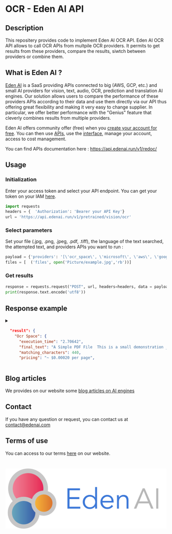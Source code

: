 # OCR - Eden AI API
## Description
This repositery provides code to implement Eden AI OCR API. Eden AI OCR API allows to call OCR APIs from multpile OCR providers. It permits to get results from these providers, compare the results, siwtch between providers or combine them.

## What is Eden AI ?
[Eden AI](https://www.edanai.co/) is a SaaS providing APIs connected to big (AWS, GCP, etc.) and small AI providers for vision, text, audio, OCR, prediction and translation AI engines. Our solution allows users to compare the performance of these providers APIs according to their data and use them directly via our API thus offering great flexibility and making it very easy to change supplier. In particular, we offer better performance with the "Genius" feature that cleverly combines results from multiple providers.

Eden AI offers community offer (free) when you [create your account for free](https://app.edenai.run/user/login). You can then use [APIs](https://api.edenai.run/v1/redoc/), use the [interface](https://app.edenai.run/bricks/default), manage your account, access to cost management.

You can find APIs documentation here : https://api.edenai.run/v1/redoc/

## Usage
### Initialization
Enter your access token and select your API endpoint. You can get your token on your IAM [here](https://app.edenai.run/admin/user).
```python
import requests
headers = {  'Authorization': 'Bearer your API Key'}
url = 'https://api.edenai.run/v1/pretrained/vision/ocr'
```
### Select parameters 
Set your file (.jpg, .png, .jpeg, .pdf, .tiff), the language of the text searched, the attempted text, and providers APIs you want to run :
```python
payload = {'providers': '[\'ocr_space\', \'microsoft\', \'aws\', \'google_cloud\']','text_reference': '','language': 'French'}
files = [  ('files', open('Picture/example.jpg','rb'))]
```
### Get results
```python
response = requests.request("POST", url, headers=headers, data = payload, files = files)
print(response.text.encode('utf8'))
```

## Response example
<details>
<summary>

```json
  "result": {
    "Ocr Space": {
      "execution_time": "2.70642",
      "final_text": "A Simple PDF File  This is a small demonstration _pdf file -  just for use in the Virtual Mechanics tutoria15 More text. And more  text And more text. And more text And more text  And more text. And more text And more text. And more text. And more  text And more text. Boring: zzzzz And more text. And more text And  more text And more text. And more text And more text And more text.  And more text. And more text  And more text. And more text And more text. And more text. And more  text And more text. And more text Even more. Continued on page 2  Simple PDF File 2  .continued from page 1. Yet more text And more text. And more text  And more text. And more text And more text And more text. And more  text Oh, how boring typing this stuff. But not as boring as watching  paint dry. And more text And more text. And more text And more text.  Borin$ More, a little more text The end: and just as well.",
      "matching_characters": 440,
      "pricing": "~ $0.00020 per page",
```

</summary>

```json
"result": {
    "Ocr Space": {
      "execution_time": "2.70642",
      "final_text": "A Simple PDF File  This is a small demonstration _pdf file -  just for use in the Virtual Mechanics tutoria15 More text. And more  text And more text. And more text And more text  And more text. And more text And more text. And more text. And more  text And more text. Boring: zzzzz And more text. And more text And  more text And more text. And more text And more text And more text.  And more text. And more text  And more text. And more text And more text. And more text. And more  text And more text. And more text Even more. Continued on page 2  Simple PDF File 2  .continued from page 1. Yet more text And more text. And more text  And more text. And more text And more text And more text. And more  text Oh, how boring typing this stuff. But not as boring as watching  paint dry. And more text And more text. And more text And more text.  Borin$ More, a little more text The end: and just as well.",
      "matching_characters": 440,
      "pricing": "~ $0.00020 per page",
      "api_response": {
        "ParsedResults": [
          {
            "TextOverlay": {
              "Lines": [],
              "HasOverlay": false,
              "Message": "Text overlay is not provided as it is not requested"
            },
            "TextOrientation": "0",
            "FileParseExitCode": 1,
            "ParsedText": "A Simple PDF File\r\nThis is a small demonstration _pdf file -\r\njust for use in the Virtual Mechanics tutoria15 More text. And more\r\ntext And more text. And more text And more text\r\nAnd more text. And more text And more text. And more text. And more\r\ntext And more text. Boring: zzzzz And more text. And more text And\r\nmore text And more text. And more text And more text And more text.\r\nAnd more text. And more text\r\nAnd more text. And more text And more text. And more text. And more\r\ntext And more text. And more text Even more. Continued on page 2\r\n",
            "ErrorMessage": "",
            "ErrorDetails": ""
          },
          {
            "TextOverlay": {
              "Lines": [],
              "HasOverlay": false,
              "Message": "Text overlay is not provided as it is not requested"
            },
            "TextOrientation": "0",
            "FileParseExitCode": 1,
            "ParsedText": "Simple PDF File 2\r\n.continued from page 1. Yet more text And more text. And more text\r\nAnd more text. And more text And more text And more text. And more\r\ntext Oh, how boring typing this stuff. But not as boring as watching\r\npaint dry. And more text And more text. And more text And more text.\r\nBorin$ More, a little more text The end: and just as well.\r\n",
            "ErrorMessage": "",
            "ErrorDetails": ""
          }
        ],
        "OCRExitCode": 1,
        "IsErroredOnProcessing": false,
        "ProcessingTimeInMilliseconds": "359",
        "SearchablePDFURL": "Searchable PDF not generated as it was not requested."
      }
    },
    "Amazon Web Services": {
      "execution_time": "11.453142",
      "final_text": "A Simple PDF File This is a small demonstration .pdf file just for use in the Virtual Mechanics tutorials. More text. And more text. And more text And more text. And more text. And more text. And more text And more text And more text. And more text. And more text. A Simple PDF File This is a small demonstration .pdf file just for use in the Virtual Mechanics tutorials. More text. And more text. And more text And more text. And more text. And more text. And more text And more text And more text. And more text. And more text. Simple PDF File 2 ...continued from page 1. Yetmore text. And more text And more text. And more text And more text. And more And text. how stuff. text. more text. And more Oh, boring typing this not boring as watching paint dry. And more text. And more text. And more text Simple PDF File 2 ...continued from page 1. Yetmore text. And more text And more text. And more text And more text. And more text. And more text. And more text. Oh, how boring typing this stuff. not boring as watching paint dry. And more text. And more text. And more text",
      "matching_characters": 217,
      "pricing": "$0.0006 per page",
      "api_response": [
        {
          "TextDetections": [
            {
              "DetectedText": "A Simple PDF File",
              "Type": "LINE",
              "Id": 0,
              "Confidence": 99.74014282226562,
              "Geometry": {
                "BoundingBox": {
                  "Width": 0.365053653717041,
                  "Height": 0.03881004825234413,
                  "Left": 0.09998568147420883,
                  "Top": 0.056453362107276917
                },
                "Polygon": [
                  {
                    "X": 0.09998568147420883,
                    "Y": 0.056453362107276917
                  },
                  {
                    "X": 0.46503934264183044,
                    "Y": 0.05493946000933647
                  },
                  {
                    "X": 0.46530890464782715,
                    "Y": 0.0937495082616806
                  },
                  {
                    "X": 0.10025525093078613,
                    "Y": 0.09526340663433075
                  }
                ]
              }
            },
            {
              "DetectedText": "This is a small demonstration .pdf file",
              "Type": "LINE",
              "Id": 1,
              "Confidence": 97.49700164794922,
              "Geometry": {
                "BoundingBox": {
                  "Width": 0.28058895468711853,
                  "Height": 0.01657564751803875,
                  "Left": 0.11261451244354248,
                  "Top": 0.11627907305955887
                },
                "Polygon": [
                  {
                    "X": 0.11261451244354248,
                    "Y": 0.11627907305955887
                  },
                  {
                    "X": 0.3932034969329834,
                    "Y": 0.11619863659143448
                  },
                  {
                    "X": 0.3932114541530609,
                    "Y": 0.13277429342269897
                  },
                  {
                    "X": 0.11262247711420059,
                    "Y": 0.13285471498966217
                  }
                ]
              }
            },
            {
              "DetectedText": "just for use in the Virtual Mechanics tutorials. More text. And more",
              "Type": "LINE",
              "Id": 2,
              "Confidence": 96.80105590820312,
              "Geometry": {
                "BoundingBox": {
                  "Width": 0.47961172461509705,
                  "Height": 0.014284299686551094,
                  "Left": 0.11456143110990524,
                  "Top": 0.14703676104545593
                },
                "Polygon": [
                  {
                    "X": 0.11456143110990524,
                    "Y": 0.14703676104545593
                  },
                  {
                    "X": 0.5941731929779053,
                    "Y": 0.147003173828125
                  },
                  {
                    "X": 0.594174861907959,
                    "Y": 0.16128747165203094
                  },
                  {
                    "X": 0.11456310749053955,
                    "Y": 0.16132105886936188
                  }
                ]
              }
            },
            {
              "DetectedText": "text. And more text And more text. And more text.",
              "Type": "LINE",
              "Id": 3,
              "Confidence": 96.25338745117188,
              "Geometry": {
                "BoundingBox": {
                  "Width": 0.3669905662536621,
                  "Height": 0.01283635850995779,
                  "Left": 0.1135868951678276,
                  "Top": 0.1627907007932663
                },
                "Polygon": [
                  {
                    "X": 0.1135868951678276,
                    "Y": 0.1627907007932663
                  },
                  {
                    "X": 0.4805774688720703,
                    "Y": 0.16269904375076294
                  },
                  {
                    "X": 0.4805828332901001,
                    "Y": 0.1755353957414627
                  },
                  {
                    "X": 0.11359226703643799,
                    "Y": 0.17562705278396606
                  }
                ]
              }
            },
            {
              "DetectedText": "And more text. And more text And more text And more text. And more",
              "Type": "LINE",
              "Id": 4,
              "Confidence": 96.24824523925781,
              "Geometry": {
                "BoundingBox": {
                  "Width": 0.5174855589866638,
                  "Height": 0.013632897287607193,
                  "Left": 0.1145632266998291,
                  "Top": 0.19263650476932526
                },
                "Polygon": [
                  {
                    "X": 0.1145632266998291,
                    "Y": 0.19263650476932526
                  },
                  {
                    "X": 0.6320487856864929,
                    "Y": 0.19286511838436127
                  },
                  {
                    "X": 0.6320387125015259,
                    "Y": 0.20649801194667816
                  },
                  {
                    "X": 0.11455313861370087,
                    "Y": 0.20626939833164215
                  }
                ]
              }
            },
            {
              "DetectedText": "text. And more text.",
```

</details>


## Blog articles
We provides on our website some [blog articles on AI engines](https://www.edenai.co/blog)

## Contact
If you have any question or request, you can contact us at contact@edenai.com

## Terms of use
You can access to our terms [here](https://www.edenai.co/terms) on our website.

#
![Screenshot](https://github.com/ai-compare/Speech_to_text-API/blob/ba9d4f1668d8758141f24240d1287640b4211c63/Logo%20complet%20Eden%20AI%20-%20format%20PNG.png)
